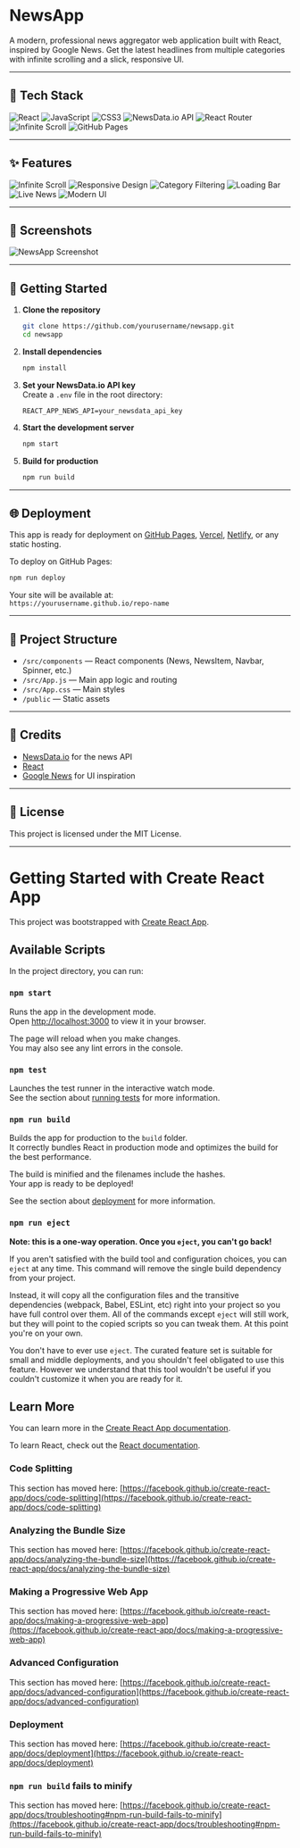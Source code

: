# NewsApp

A modern, professional news aggregator web application built with React, inspired by Google News. Get the latest headlines from multiple categories with infinite scrolling and a slick, responsive UI.

---

## 🚀 Tech Stack

<span style="display:inline-block">
  <img alt="React" src="https://img.shields.io/badge/React-20232A?style=for-the-badge&logo=react&logoColor=61DAFB"/>
  <img alt="JavaScript" src="https://img.shields.io/badge/JavaScript-F7DF1E?style=for-the-badge&logo=javascript&logoColor=222"/>
  <img alt="CSS3" src="https://img.shields.io/badge/CSS3-1572B6?style=for-the-badge&logo=css3&logoColor=fff"/>
  <img alt="NewsData.io API" src="https://img.shields.io/badge/NewsData.io%20API-1a73e8?style=for-the-badge&logo=news&logoColor=fff"/>
  <img alt="React Router" src="https://img.shields.io/badge/React%20Router-CA4245?style=for-the-badge&logo=react-router&logoColor=fff"/>
  <img alt="Infinite Scroll" src="https://img.shields.io/badge/Infinite%20Scroll-1a73e8?style=for-the-badge"/>
  <img alt="GitHub Pages" src="https://img.shields.io/badge/GitHub%20Pages-222?style=for-the-badge&logo=github&logoColor=white"/>
</span>

---

## ✨ Features

<span style="display:inline-block">
  <img alt="Infinite Scroll" src="https://img.shields.io/badge/Infinite%20Scroll-1a73e8?style=for-the-badge"/>
  <img alt="Responsive Design" src="https://img.shields.io/badge/Responsive%20Design-34a853?style=for-the-badge"/>
  <img alt="Category Filtering" src="https://img.shields.io/badge/Category%20Filtering-fbbc05?style=for-the-badge"/>
  <img alt="Loading Bar" src="https://img.shields.io/badge/Loading%20Bar-4285f4?style=for-the-badge"/>
  <img alt="Live News" src="https://img.shields.io/badge/Live%20News-e53935?style=for-the-badge"/>
  <img alt="Modern UI" src="https://img.shields.io/badge/Modern%20UI-4285f4?style=for-the-badge"/>
</span>

---

## 📸 Screenshots

![NewsApp Screenshot](./screenshot.png)

---

## 📝 Getting Started

1. **Clone the repository**
   ```sh
   git clone https://github.com/yourusername/newsapp.git
   cd newsapp
   ```

2. **Install dependencies**
   ```sh
   npm install
   ```

3. **Set your NewsData.io API key**  
   Create a `.env` file in the root directory:
   ```
   REACT_APP_NEWS_API=your_newsdata_api_key
   ```

4. **Start the development server**
   ```sh
   npm start
   ```

5. **Build for production**
   ```sh
   npm run build
   ```

---

## 🌐 Deployment

This app is ready for deployment on [GitHub Pages](https://pages.github.com/), [Vercel](https://vercel.com/), [Netlify](https://netlify.com/), or any static hosting.

To deploy on GitHub Pages:
```sh
npm run deploy
```
Your site will be available at:  
`https://yourusername.github.io/repo-name`

---

## 📂 Project Structure

- `/src/components` — React components (News, NewsItem, Navbar, Spinner, etc.)
- `/src/App.js` — Main app logic and routing
- `/src/App.css` — Main styles
- `/public` — Static assets

---

## 🙏 Credits

- [NewsData.io](https://newsdata.io/) for the news API
- [React](https://reactjs.org/)
- [Google News](https://news.google.com/) for UI inspiration

---

## 📄 License

This project is licensed under the MIT License.

---

# Getting Started with Create React App

This project was bootstrapped with [Create React App](https://github.com/facebook/create-react-app).

## Available Scripts

In the project directory, you can run:

### `npm start`

Runs the app in the development mode.\
Open [http://localhost:3000](http://localhost:3000) to view it in your browser.

The page will reload when you make changes.\
You may also see any lint errors in the console.

### `npm test`

Launches the test runner in the interactive watch mode.\
See the section about [running tests](https://facebook.github.io/create-react-app/docs/running-tests) for more information.

### `npm run build`

Builds the app for production to the `build` folder.\
It correctly bundles React in production mode and optimizes the build for the best performance.

The build is minified and the filenames include the hashes.\
Your app is ready to be deployed!

See the section about [deployment](https://facebook.github.io/create-react-app/docs/deployment) for more information.

### `npm run eject`

**Note: this is a one-way operation. Once you `eject`, you can't go back!**

If you aren't satisfied with the build tool and configuration choices, you can `eject` at any time. This command will remove the single build dependency from your project.

Instead, it will copy all the configuration files and the transitive dependencies (webpack, Babel, ESLint, etc) right into your project so you have full control over them. All of the commands except `eject` will still work, but they will point to the copied scripts so you can tweak them. At this point you're on your own.

You don't have to ever use `eject`. The curated feature set is suitable for small and middle deployments, and you shouldn't feel obligated to use this feature. However we understand that this tool wouldn't be useful if you couldn't customize it when you are ready for it.

## Learn More

You can learn more in the [Create React App documentation](https://facebook.github.io/create-react-app/docs/getting-started).

To learn React, check out the [React documentation](https://reactjs.org/).

### Code Splitting

This section has moved here: [https://facebook.github.io/create-react-app/docs/code-splitting](https://facebook.github.io/create-react-app/docs/code-splitting)

### Analyzing the Bundle Size

This section has moved here: [https://facebook.github.io/create-react-app/docs/analyzing-the-bundle-size](https://facebook.github.io/create-react-app/docs/analyzing-the-bundle-size)

### Making a Progressive Web App

This section has moved here: [https://facebook.github.io/create-react-app/docs/making-a-progressive-web-app](https://facebook.github.io/create-react-app/docs/making-a-progressive-web-app)

### Advanced Configuration

This section has moved here: [https://facebook.github.io/create-react-app/docs/advanced-configuration](https://facebook.github.io/create-react-app/docs/advanced-configuration)

### Deployment

This section has moved here: [https://facebook.github.io/create-react-app/docs/deployment](https://facebook.github.io/create-react-app/docs/deployment)

### `npm run build` fails to minify

This section has moved here: [https://facebook.github.io/create-react-app/docs/troubleshooting#npm-run-build-fails-to-minify](https://facebook.github.io/create-react-app/docs/troubleshooting#npm-run-build-fails-to-minify)
